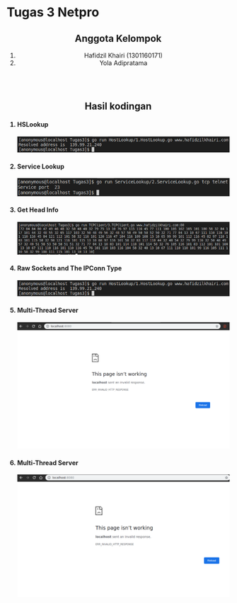 <h1>Tugas 3 Netpro</h1>

<center>
<h2>Anggota Kelompok</h2>
<ol>
    <li>Hafidzil Khairi (1301160171)</li>
    <li>Yola Adipratama</li>
</ol>
<br/>
<br/>
<h2>Hasil kodingan</h2>
</center>

<ol>

<h4><li>HSLookup</li></h4>
<img src="https://github.com/hafidzilkhairi/BasicNetworkProgramming/blob/task/Screenshots/HostLookup.png?raw=true"/>

<h4><li>Service Lookup</li></h4>
<img src="https://github.com/hafidzilkhairi/BasicNetworkProgramming/blob/task/Screenshots/ServiceLookup.png?raw=true"/>

<h4><li>Get Head Info</li></h4>
<img src="https://github.com/hafidzilkhairi/BasicNetworkProgramming/blob/task/Screenshots/GetHeadInfo.png?raw=true"/>

<h4><li>Raw Sockets and The IPConn Type</li></h4>
<img src="https://github.com/hafidzilkhairi/BasicNetworkProgramming/blob/task/Screenshots/HostLookup.png?raw=true"/>

<h4><li>Multi-Thread Server</li></h4>
<img src="https://github.com/hafidzilkhairi/BasicNetworkProgramming/blob/task/Screenshots/5.MultithreadServer.png?raw=true"/>

<h4><li>Multi-Thread Server</li></h4>
<img src="https://github.com/hafidzilkhairi/BasicNetworkProgramming/blob/task/Screenshots/6.MultithreadServer.png?raw=true"/>


</ol>

